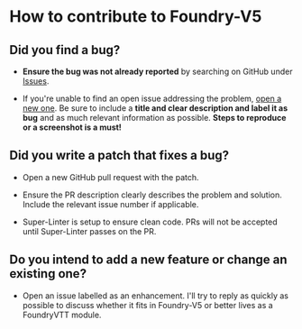 # How to contribute to Foundry-V5

## **Did you find a bug?**

* **Ensure the bug was not already reported** by searching on GitHub under [Issues](https://github.com/WoD5E-Developers/wod5e//issues).

* If you're unable to find an open issue addressing the problem, [open a new one](https://github.com/WoD5E-Developers/wod5e//issues/new). Be sure to include a **title and clear description and label it as bug** and as much relevant information as possible. **Steps to reproduce or a screenshot is a must!**

## **Did you write a patch that fixes a bug?**

* Open a new GitHub pull request with the patch.

* Ensure the PR description clearly describes the problem and solution. Include the relevant issue number if applicable.

* Super-Linter is setup to ensure clean code. PRs will not be accepted until Super-Linter passes on the PR.

## **Do you intend to add a new feature or change an existing one?**

* Open an issue labelled as an enhancement. I'll try to reply as quickly as possible to discuss whether it fits in Foundry-V5 or better lives as a FoundryVTT module.
